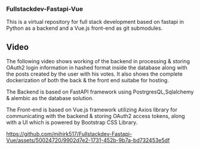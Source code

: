 ### Fullstackdev-Fastapi-Vue

This is a virtual repository for full stack development based on fastapi in Python as a backend and a Vue.js front-end as git submodules. 

## Video

The following video shows working of the backend in processing & storing OAuth2 login information in hashed format inside the database along with the posts created by the user with his votes. It also shows the complete dockerization of both the back & the front end suitabe for hosting. 

The Backend is based on FastAPI framework using PostrgresQL,Sqlalchemy & alembic as the database solution.

The Front-end is based on Vue.js framework utilizing Axios library for communicating with the backend & storing OAuth2 access tokens, along with a UI which is powered by Bootstrap CSS Library.

https://github.com/mihirk517/Fullstackdev-Fastapi-Vue/assets/50024720/9902d7e2-1731-452b-9b7a-bd732453e5df